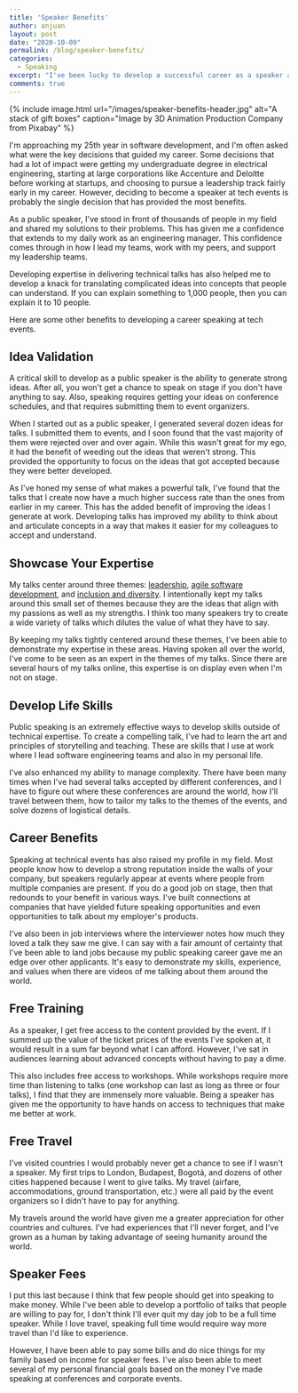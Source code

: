 ```yaml
---
title: 'Speaker Benefits'
author: anjuan
layout: post
date: "2020-10-09"
permalink: /blog/speaker-benefits/
categories:
  - Speaking
excerpt: "I've been lucky to develop a successful career as a speaker at tech events. Here are the benefits I've experienced being a speaker."
comments: true
---
```


 {% include image.html url="/images/speaker-benefits-header.jpg" alt="A stack of gift boxes" caption="Image by 3D Animation Production Company from Pixabay" %}

I'm approaching my 25th year in software development, and I'm often asked what were the key decisions that guided my career. Some decisions that had a lot of impact were getting my undergraduate degree in electrical engineering, starting at large corporations like Accenture and Deloitte before working at startups, and choosing to pursue a leadership track fairly early in my career. However, deciding to become a speaker at tech events is probably the single decision that has provided the most benefits.

As a public speaker, I've stood in front of thousands of people in my field and shared my solutions to their problems. This has given me a confidence that extends to my daily work as an engineering manager. This confidence comes through in how I lead my teams, work with my peers, and support my leadership teams.

Developing expertise in delivering technical talks has also helped me to develop a knack for translating complicated ideas into concepts that people can understand. If you can explain something to 1,000 people, then you can explain it to 10 people.

Here are some other benefits to developing a career speaking at tech events.


## **Idea Validation**

A critical skill to develop as a public speaker is the ability to generate strong ideas. After all, you won't get a chance to speak on stage if you don't have anything to say. Also, speaking requires getting your ideas on conference schedules, and that requires submitting them to event organizers.

When I started out as a public speaker, I generated several dozen ideas for talks. I submitted them to events, and I soon found that the vast majority of them were rejected over and over again. While this wasn't great for my ego, it had the benefit of weeding out the ideas that weren't strong. This provided the opportunity to focus on the ideas that got accepted because they were better developed.

As I've honed my sense of what makes a powerful talk, I've found that the talks that I create now have a much higher success rate than the ones from earlier in my career. This has the added benefit of improving the ideas I generate at work. Developing talks has improved my ability to think about and articulate concepts in a way that makes it easier for my colleagues to accept and understand.

## **Showcase Your Expertise**

My talks center around three themes: [leadership](https://anjuansimmons.com/talks/technical-leadership-through-the-underground-railroad/), [agile software development](https://anjuansimmons.com/talks/leadership-lessons-from-the-agile-manifesto/), and [inclusion and diversity](https://anjuansimmons.com/talks/lending-privilege/). I intentionally kept my talks around this small set of themes because they are the ideas that align with my passions as well as my strengths. I think too many speakers try to create a wide variety of talks which dilutes the value of what they have to say. 

By keeping my talks tightly centered around these themes, I've been able to demonstrate my expertise in these areas. Having spoken all over the world, I've come to be seen as an expert in the themes of my talks. Since there are several hours of my talks online, this expertise is on display even when I'm not on stage.

## **Develop Life Skills**

Public speaking is an extremely effective ways to develop skills outside of technical expertise. To create a compelling talk, I've had to learn the art and principles of storytelling and teaching. These are skills that I use at work where I lead software engineering teams and also in my personal life.

I've also enhanced my ability to manage complexity. There have been many times when I've had several talks accepted by different conferences, and I have to figure out where these conferences are around the world, how I'll travel between them, how to tailor my talks to the themes of the events, and solve dozens of logistical details.

## **Career Benefits**

Speaking at technical events has also raised my profile in my field. Most people know how to develop a strong reputation inside the walls of your company, but speakers regularly appear at events where people from multiple companies are present. If you do a good job on stage, then that redounds to your benefit in various ways. I've built connections at companies that have yielded future speaking opportunities and even opportunities to talk about my employer's products.

I've also been in job interviews where the interviewer notes how much they loved a talk they saw me give. I can say with a fair amount of certainty that I've been able to land jobs because my public speaking career gave me an edge over other applicants. It's easy to demonstrate my skills, experience, and values when there are videos of me talking about them around the world.

## **Free Training**

As a speaker, I get free access to the content provided by the event. If I summed up the value of the ticket prices of the events I've spoken at, it would result in a sum far beyond what I can afford. However, I've sat in audiences learning about advanced concepts without having to pay a dime.

This also includes free access to workshops. While workshops require more time than listening to talks (one workshop can last as long as three or four talks), I find that they are immensely more valuable. Being a speaker has given me the opportunity to have hands on access to techniques that make me better at work.

## **Free Travel**

I've visited countries I would probably never get a chance to see if I wasn't a speaker. My first trips to London, Budapest, Bogotá, and dozens of other cities happened because I went to give talks. My travel (airfare, accommodations, ground transportation, etc.) were all paid by the event organizers so I didn't have to pay for anything.

My travels around the world have given me a greater appreciation for other countries and cultures. I've had experiences that I'll never forget, and I've grown as a human by taking advantage of seeing humanity around the world.

## **Speaker Fees**

I put this last because I think that few people should get into speaking to make money. While I've been able to develop a portfolio of talks that people are willing to pay for, I don't think I'll ever quit my day job to be a full time speaker. While I love travel, speaking full time would require way more travel than I'd like to experience.

However, I have been able to pay some bills and do nice things for my family based on income for speaker fees. I've also been able to meet several of my personal financial goals based on the money I've made speaking at conferences and corporate events.

